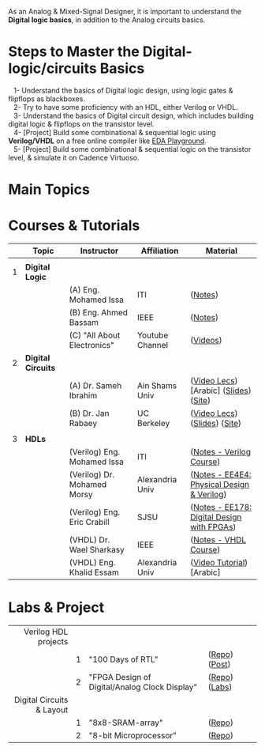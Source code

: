 As an Analog & Mixed-Signal Designer, it is important to understand the **Digital logic basics**, in addition to the Analog circuits basics.
# Steps to Master the Digital-logic/circuits Basics
&ensp; 1- Understand the basics of Digital logic design, using logic gates & flipflops as blackboxes.</br>
&ensp; 2- Try to have some proficiency with an HDL, either Verilog or VHDL. </br>
&ensp; 3- Understand the basics of Digital circuit design, which includes building digital logic & flipflops on the transistor level.</br>
&ensp; 4- [Project] Build some combinational & sequential logic using **Verilog/VHDL** on a free online compiler like [EDA Playground](https://www.edaplayground.com/).</br>
&ensp; 5- [Project] Build some combinational & sequential logic on the transistor level, & simulate it on Cadence Virtuoso.</br>

# Main Topics


# Courses & Tutorials
| | Topic | Instructor | Affiliation | Material |
|---:|---|---|---|---|
|    |   |   |   |   |
|1|**Digital Logic**|  |  |  |
| | |(A) Eng. Mohamed Issa       | ITI             |([Notes](https://drive.google.com/drive/folders/1TPVmoy5FxJYbsq95n7ysuUxRK9ehA6VW?usp=share_link))|
| | |(B) Eng. Ahmed Bassam       | IEEE            | ([Notes](https://drive.google.com/file/d/19huSHc6tJta1eeqKs670tWrgmR-W6Tnb/view?usp=share_link)) |
| | |(C) "All About Electronics" | Youtube Channel | ([Videos](https://youtube.com/playlist?list=PLwjK_iyK4LLBC_so3odA64E2MLgIRKafl)) |
|2|**Digital Circuits**|  |  |  |
| | |(A) Dr. Sameh Ibrahim       | Ain Shams Univ  |([Video Lecs](https://youtube.com/playlist?list=PLJzTGn9q7uHcCo8wONTcukPoE_nO7STPH))[Arabic] ([Slides](https://drive.google.com/drive/folders/1svitO2jR2mw7Qhj1YsiK3i6kyv9A3qZV?usp=share_link)) ([Site](http://www.vlsiacademy.org/digital_crcts.html))|
| | |(B) Dr. Jan Rabaey          | UC Berkeley     |([Video Lecs](https://youtube.com/playlist?list=PLFB6AB660B2B2F7A7)) ([Slides](https://drive.google.com/drive/folders/10hvUT1O2tvxRrzxpA60WKpL2_w9KH395?usp=share_link)) ([Site](http://bwrcs.eecs.berkeley.edu/Classes/icdesign/ee141_s10/schedule.html))|
|    |   |   |   |   |
|3|**HDLs**|  |  |   |
| | |(Verilog) Eng. Mohamed Issa       | ITI             |([Notes - Verilog Course](https://drive.google.com/drive/folders/1wS8QcxMbWTWiK_q0gcCn3uscSdg2j9IC?usp=share_link)) |
| | |(Verilog) Dr. Mohamed Morsy       | Alexandria Univ |([Notes - EE4E4: Physical Design & Verilog](https://drive.google.com/drive/folders/19KeNg4GwuFn7KyXF4NkMh4oWNxikruT-?usp=share_link)) |
| | |(Verilog) Eng. Eric Crabill       | SJSU            |([Notes - EE178: Digital Design with FPGAs](https://drive.google.com/drive/folders/1JvVr4amOXQE0dqAIHVlUzsUnugPQMXc1?usp=share_link)) |
| | |(VHDL) Dr. Wael Sharkasy          | IEEE            |([Notes - VHDL Course](https://drive.google.com/file/d/1GyitpAwikfFxpxDl3ZxkkUD2F8LHVL8C/view?usp=share_link)) |
| | |(VHDL) Eng. Khalid Essam          | Alexandria Univ |([Video Tutorial](https://www.youtube.com/playlist?list=PLSFM7g7ViTRJeN5ifOi6_mE4dMUYft_e4))[Arabic] |

# Labs & Project
|    |   |   |   |   |
|---:|---|---|---|---|
|Verilog HDL projects|||||
||1|"100 Days of RTL"|([Repo](https://github.com/raulbehl/100DaysOfRTL)) ([Post](https://www.linkedin.com/posts/raulbehl_100daysofrtl-100daysofrtl-verilog-activity-6981260188943052800-jyJ9))||
||2|"FPGA Design of Digital/Analog Clock Display"|([Repo](https://github.com/muhammadaldacher/FPGA-Design-of-a-Digital-Analog-Clock-Display-using-Digilent-Basys3-Artix-7)) ([Labs](https://drive.google.com/drive/folders/1JvVr4amOXQE0dqAIHVlUzsUnugPQMXc1))||
|Digital Circuits & Layout|||||
||1|"8x8-SRAM-array"|([Repo](https://github.com/muhammadaldacher/Layout-Design-of-an-8x8-SRAM-array))||
||2|"8-bit Microprocessor"|([Repo](https://github.com/muhammadaldacher/Layout-Design-for-an-8-bit-Microprocessor))||
